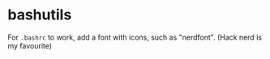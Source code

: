 # bashutils

For `.bashrc` to work, add a font with icons, such as "nerdfont". (Hack nerd is my favourite)
